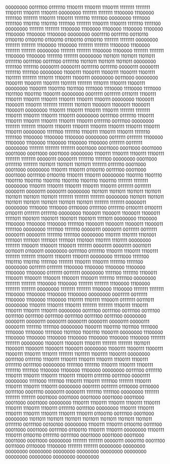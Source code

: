 00000000
00111100
01111110
11100111
11100111
11100111
11111111
11111111
11100111
11100111
11100111
00000000
11111111
11111111
11100000
11100000
11111100
11111111
11100111
11100111
11111110
11111100
00000000
11111000
11111100
11101110
11101110
11111100
11111111
11100111
11100111
11111110
11111100
00000000
11111111
11111111
11100000
11100000
11100000
11100000
11100000
11100000
11100000
11100000
00000000
00011110
00111110
00110110
01100110
01100110
01100110
01100110
01100110
11111111
11111111
00000000
11111111
11111111
11100000
11100000
11111111
11111111
11100000
11100000
11111111
11111111
00000000
11111111
11111111
11100000
11100000
11111111
11111111
11100000
11100000
11111110
11111111
00000000
11011011
11011011
11011011
01111110
00111100
00111100
01111110
11011011
11011011
11011011
00000000
11111100
11111110
00000111
00000111
00111110
00111110
00000111
00000111
11111110
11111100
00000000
11000111
11000111
11000111
11000111
11001111
11011111
11111111
11110111
11100111
11000111
00000000
00111000
00000000
11000111
11000111
11001111
11011111
11111111
11110111
11100111
11000111
00000000
11000111
11001110
11011100
11111000
11110000
11110000
11111000
11011100
11001110
11000111
00000000
00011111
00111111
01110111
11100111
11100111
11100111
11100111
11100111
11100111
11100111
00000000
11000011
11000011
11100111
11111111
11111111
11011011
11000011
11000011
11000011
11000011
00000000
11100111
11100111
11100111
11100111
11111111
11111111
11100111
11100111
11100111
11100111
00000000
00111100
01111110
11100111
11100111
11100111
11100111
11100111
11100111
01111110
00111100
00000000
11111111
11111111
11100111
11100111
11100111
11100111
11100111
11100111
11100111
11100111
00000000
11111100
11111110
11100111
11100111
11100111
11111110
11111100
11100000
11100000
11100000
00000000
00111111
01111111
11100000
11100000
11100000
11100000
11100000
11100000
01111111
00111111
00000000
11111111
11111111
11111111
00011000
00011000
00011000
00011000
00011000
00011000
00011000
00000000
11100111
11100111
11100111
11100111
11111111
11111111
00000111
00000111
11111110
11111100
00000000
00011000
01111110
11111111
11011011
11011011
11011011
11111111
01111110
00011000
00011000
00000000
11100111
11100111
01100110
00111100
00011000
00011000
00111100
01100110
11100111
11100111
00000000
11001110
11001110
11001110
11001110
11001110
11001110
11001110
11001110
11111111
11111111
00000000
11100111
11100111
11100111
11100111
11100111
01111111
00111111
00000111
00000111
00000111
00000000
11011011
11011011
11011011
11011011
11011011
11011011
11011011
11111111
11111111
11111111
00000000
11011011
11011011
11011011
11011011
11011011
11011011
11011011
11111111
11111111
00000011
00000000
11110000
11110000
01110000
01111100
01111110
01100111
01100111
01100111
01111111
01111110
00000000
11000011
11000011
11000011
11000011
11111011
11001011
11001011
11001011
11001011
11111011
00000000
11100000
11100000
11100000
11100000
11111100
11000011
11000011
11000011
11000011
11111100
00000000
11111100
11111110
00000111
00000111
00111111
00111111
00000111
00000111
11111110
11111100
00000000
11101111
11101111
11101001
11111001
11111001
11111001
11111001
11101001
11101111
11101111
00000000
11111111
11100011
11100011
11100011
11111111
00001111
00001111
00011011
00110011
01100011
00000000
00111100
01111110
11100111
11100111
11100111
11111111
11111111
11100111
11100111
11100111
00000000
11111000
11111100
11101110
11101110
11111100
11111111
11100111
11100111
11111110
11111100
00000000
00111111
01111111
11100000
11100000
11100000
11100000
11100000
11100000
01111111
00111111
00000000
11111100
11111110
11100011
11100011
11100011
11100011
11100011
11100011
11111110
11111100
00000000
11111111
11111111
11100000
11100000
11111111
11111111
11100000
11100000
11111111
11111111
00000000
11111111
11111111
11100000
11100000
11111111
11111111
11100000
11100000
11100000
11100000
00000000
00011111
00111111
11100000
11100000
11100000
11101111
11101111
11100011
01111111
00111011
00000000
11100111
11100111
11100111
11111111
11111111
11100111
11100111
11100111
11100111
11100111
00000000
00111100
00111100
00111100
00111100
00111100
00111100
00111100
00111100
00111100
00111100
00000000
00000111
00000111
00000111
00000111
00000111
00000111
00000111
00000111
11111110
11111100
00000000
11000111
11001110
11011100
11111000
11110000
11110000
11111000
11011100
11001110
11000111
00000000
11100000
11100000
11100000
11100000
11100000
11100000
11100000
11100000
11111111
11111111
00000000
11000011
11000011
11100111
11111111
11111111
11011011
11000011
11000011
11000011
11000011
00000000
11000111
11000111
11000111
11000111
11100111
11110111
11111111
11011111
11001111
11000111
00000000
00111100
01111110
11100111
11100111
11100111
11100111
11100111
11100111
01111110
00111100
00000000
11111100
11111110
11100111
11100111
11100111
11111110
11111100
11100000
11100000
11100000
00000000
00111100
01111110
11100111
11100111
11100111
11100111
11100111
01111110
00111100
00001111
00000000
11111000
11111100
11100111
11100111
11111100
11111111
11100111
11100111
11100111
11100111
00000000
00011111
00111111
01110000
01110000
00111100
00011110
00000111
00000111
11111110
11111100
00000000
11111111
11111111
11111111
00011000
00011000
00011000
00011000
00011000
00011000
00011000
00000000
11100111
11100111
11100111
11100111
11100111
11100111
11100111
11100111
01111110
00111100
00000000
11100111
11100111
11100111
11100111
11100111
11100111
11100111
01100110
00111100
00011000
00000000
11011011
11011011
11011011
11011011
11011011
11011011
11011011
01111110
00111100
00100100
00000000
11100111
11100111
01100110
00111100
00011000
00011000
00111100
01100110
11100111
11100111
00000000
11100111
11100111
01100110
01111110
00111100
00011000
00011000
00011000
00011000
00011000
00000000
11111111
11111111
00000111
00001110
00011100
00111000
01110000
11100000
11111111
11111111
00000000
00000000
00000000
00000000
00000000
00000000
00000000
00000000
00000000
00000000
00000000
00000000

